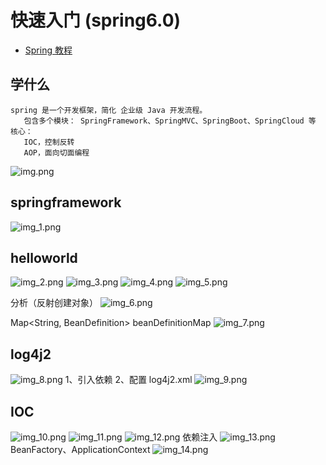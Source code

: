 # 快速入门 (spring6.0)
+ [Spring 教程](https://spring.io/guides)

## 学什么
```text
spring 是一个开发框架，简化 企业级 Java 开发流程。
   包含多个模块： SpringFramework、SpringMVC、SpringBoot、SpringCloud 等
核心：
   IOC，控制反转
   AOP，面向切面编程
```
![img.png](img.png)

## springframework 
![img_1.png](img_1.png)

## helloworld
![img_2.png](img_2.png)
![img_3.png](img_3.png)
![img_4.png](img_4.png)
![img_5.png](img_5.png)

分析（反射创建对象）
![img_6.png](img_6.png)

Map<String, BeanDefinition> beanDefinitionMap
![img_7.png](img_7.png)


## log4j2
![img_8.png](img_8.png)
1、引入依赖
2、配置 log4j2.xml
![img_9.png](img_9.png)

## IOC
![img_10.png](img_10.png)
![img_11.png](img_11.png)
![img_12.png](img_12.png)
依赖注入
![img_13.png](img_13.png)
BeanFactory、ApplicationContext
![img_14.png](img_14.png)
